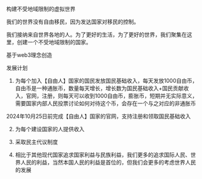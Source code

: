 构建不受地域限制的虚拟世界

我们的世界没有自由移民，因为发达国家对移民的控制。

我们接纳来自世界各地的人。为了更好的生活，为了更好的世界，我们聚集在这里，创建一个不受地域限制的国家。

基于web3理念创造

发展计划

1. 为每个加入【自由人】国家的国民发放国民基础收入，每天发放1000自由币，自由币是一种通胀币，数量每天增长，增长数为国民基础收入+国民贡献收入，官网，注册，则每天可以收到1000自由币，膨胀币，短期并无实际意义，需要国家内部人民投票讨论如何对待这个币，会存在一个与之对应的非通胀币

2024年10月25日前完成【自由人】国家的官网，支持注册和领取国民基础收入

2. 为每个建设国家的人提供收入

3. 采取民主代议制度

4. 相比于其他现代国家追求国家利益与民族利益，我们更多的追求国际人民、世界人民的利益，当然本国人民的利益是首位的，但我们会更多的考虑世界人民的发展
